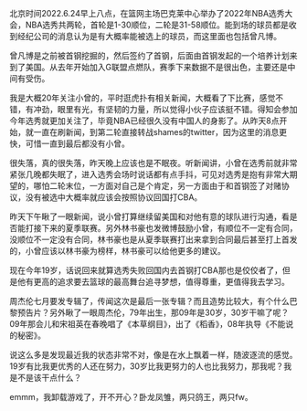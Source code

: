 北京时间2022.6.24早上八点，在篮网主场巴克莱中心举办了2022年NBA选秀大会，NBA选秀共两轮，首轮是1-30顺位，二轮是31-58顺位。能到场的球员都是收到经纪公司的消息认为是有大概率能被选上的球员，而这里面也包括曾凡博。

曾凡博是之前被首钢挖掘的，然后签约了首钢，后面由首钢发起的一个培养计划来到了美国。从去年开始加入G联盟点燃队，赛季下来数据不是很出色，主要还是中间有受伤。

我是大概20年关注小曾的，平时逛虎扑有相关新闻，大概看了下比赛，感觉不错，有冲劲，眼里有光，有坚韧的力量，所以觉得小伙子应该挺不错。得知会参加今年选秀就更加关注了，毕竟NBA已经很久没有中国人的身影了。从昨天8点开始，就一直在刷新闻，到第二轮直接转战shames的twitter，因为这里的消息更快，可惜一直到最后都没有小曾。

很失落，真的很失落，昨天晚上应该也是不眠夜。听新闻讲，小曾在选秀前就非常紧张几晚都失眠了，进入选秀会场时说话都有点手抖，可见对选秀是抱有非常大期望的，哪怕二轮末位，一方面对自己是个肯定，另一方面由于和首钢签了对赌协议，没有被选中大概率就应该会按照协议回国打CBA。

昨天下午瞅了一眼新闻，说小曾打算继续留美国和对他有意的球队进行沟通，看是否能打接下来的夏季联赛。另外林书豪也发微博鼓励小曾，有顺位不一定有合同，没顺位不一定没有合同，林书豪也是从夏季联赛打出来拿到合同最后甚至打上首发的，小曾应该以林书豪为榜样，林书豪可以给他更多的建议。

现在今年19岁，话说回来就算选秀失败回国内去首钢打CBA那也是佼佼者了，但是他有更高的追求要去篮球的最高舞台追寻梦想，值得尊重，更值得我去学习。

周杰伦七月要发专辑了，传闻这次是最后一张专辑？而且造势比较大，有个什么巴黎预告片？另外瞅了一眼周杰伦，79年出生，那09年是30岁，30岁干嘛了呢？09年那会儿和宋祖英在春晚唱了《本草纲目》，出了《稻香》，08年执导《不能说的秘密》。

说这么多是发现最近我的状态非常不对，像是在水上飘着一样，随波逐流的感觉。19岁有比我更优秀的人还在努力，30岁比我更努力的人也比我努力，那我呢？我是不是该干点什么？

emmm，我卸载游戏了，开不开心？卧龙凤雏，两只鸽王，两只fw。
